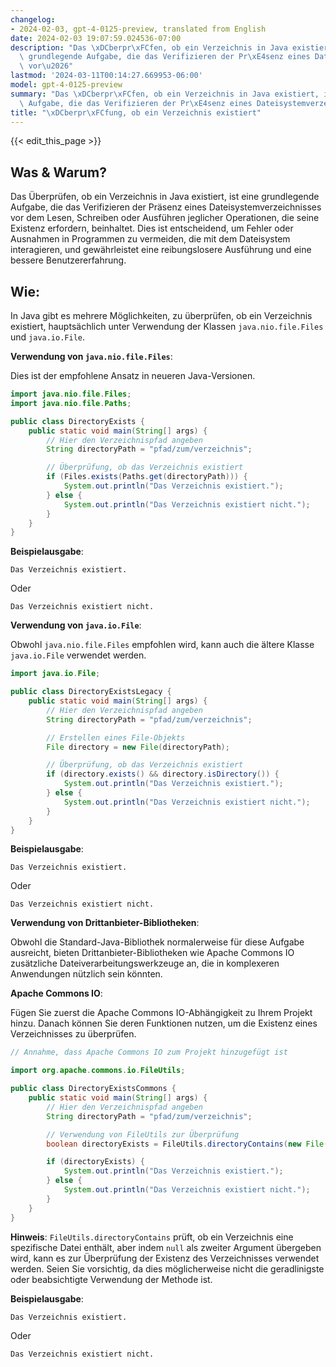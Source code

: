```yaml
---
changelog:
- 2024-02-03, gpt-4-0125-preview, translated from English
date: 2024-02-03 19:07:59.024536-07:00
description: "Das \xDCberpr\xFCfen, ob ein Verzeichnis in Java existiert, ist eine\
  \ grundlegende Aufgabe, die das Verifizieren der Pr\xE4senz eines Dateisystemverzeichnisses\
  \ vor\u2026"
lastmod: '2024-03-11T00:14:27.669953-06:00'
model: gpt-4-0125-preview
summary: "Das \xDCberpr\xFCfen, ob ein Verzeichnis in Java existiert, ist eine grundlegende\
  \ Aufgabe, die das Verifizieren der Pr\xE4senz eines Dateisystemverzeichnisses vor\u2026"
title: "\xDCberpr\xFCfung, ob ein Verzeichnis existiert"
---
```


{{< edit_this_page >}}

## Was & Warum?
Das Überprüfen, ob ein Verzeichnis in Java existiert, ist eine grundlegende Aufgabe, die das Verifizieren der Präsenz eines Dateisystemverzeichnisses vor dem Lesen, Schreiben oder Ausführen jeglicher Operationen, die seine Existenz erfordern, beinhaltet. Dies ist entscheidend, um Fehler oder Ausnahmen in Programmen zu vermeiden, die mit dem Dateisystem interagieren, und gewährleistet eine reibungslosere Ausführung und eine bessere Benutzererfahrung.

## Wie:
In Java gibt es mehrere Möglichkeiten, zu überprüfen, ob ein Verzeichnis existiert, hauptsächlich unter Verwendung der Klassen `java.nio.file.Files` und `java.io.File`.

**Verwendung von `java.nio.file.Files`**:

Dies ist der empfohlene Ansatz in neueren Java-Versionen.

```java
import java.nio.file.Files;
import java.nio.file.Paths;

public class DirectoryExists {
    public static void main(String[] args) {
        // Hier den Verzeichnispfad angeben
        String directoryPath = "pfad/zum/verzeichnis";

        // Überprüfung, ob das Verzeichnis existiert
        if (Files.exists(Paths.get(directoryPath))) {
            System.out.println("Das Verzeichnis existiert.");
        } else {
            System.out.println("Das Verzeichnis existiert nicht.");
        }
    }
}
```
**Beispielausgabe**:
```
Das Verzeichnis existiert.
```
Oder
```
Das Verzeichnis existiert nicht.
```

**Verwendung von `java.io.File`**:

Obwohl `java.nio.file.Files` empfohlen wird, kann auch die ältere Klasse `java.io.File` verwendet werden.

```java
import java.io.File;

public class DirectoryExistsLegacy {
    public static void main(String[] args) {
        // Hier den Verzeichnispfad angeben
        String directoryPath = "pfad/zum/verzeichnis";

        // Erstellen eines File-Objekts
        File directory = new File(directoryPath);

        // Überprüfung, ob das Verzeichnis existiert
        if (directory.exists() && directory.isDirectory()) {
            System.out.println("Das Verzeichnis existiert.");
        } else {
            System.out.println("Das Verzeichnis existiert nicht.");
        }
    }
}
```
**Beispielausgabe**:
```
Das Verzeichnis existiert.
```
Oder
```
Das Verzeichnis existiert nicht.
```

**Verwendung von Drittanbieter-Bibliotheken**:

Obwohl die Standard-Java-Bibliothek normalerweise für diese Aufgabe ausreicht, bieten Drittanbieter-Bibliotheken wie Apache Commons IO zusätzliche Dateiverarbeitungswerkzeuge an, die in komplexeren Anwendungen nützlich sein könnten.

**Apache Commons IO**:

Fügen Sie zuerst die Apache Commons IO-Abhängigkeit zu Ihrem Projekt hinzu. Danach können Sie deren Funktionen nutzen, um die Existenz eines Verzeichnisses zu überprüfen.

```java
// Annahme, dass Apache Commons IO zum Projekt hinzugefügt ist

import org.apache.commons.io.FileUtils;

public class DirectoryExistsCommons {
    public static void main(String[] args) {
        // Hier den Verzeichnispfad angeben
        String directoryPath = "pfad/zum/verzeichnis";

        // Verwendung von FileUtils zur Überprüfung
        boolean directoryExists = FileUtils.directoryContains(new File(directoryPath), null);

        if (directoryExists) {
            System.out.println("Das Verzeichnis existiert.");
        } else {
            System.out.println("Das Verzeichnis existiert nicht.");
        }
    }
}
```

**Hinweis**: `FileUtils.directoryContains` prüft, ob ein Verzeichnis eine spezifische Datei enthält, aber indem `null` als zweiter Argument übergeben wird, kann es zur Überprüfung der Existenz des Verzeichnisses verwendet werden. Seien Sie vorsichtig, da dies möglicherweise nicht die geradlinigste oder beabsichtigte Verwendung der Methode ist.

**Beispielausgabe**:
```
Das Verzeichnis existiert.
```
Oder
```
Das Verzeichnis existiert nicht.
```
